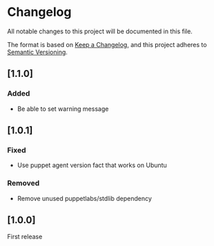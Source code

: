 # Changelog

All notable changes to this project will be documented in this file.

The format is based on [Keep a Changelog](https://keepachangelog.com/en/1.0.0/),
and this project adheres to [Semantic Versioning](https://semver.org/spec/v2.0.0.html).

## [1.1.0]

### Added
- Be able to set warning message

## [1.0.1]

### Fixed
- Use puppet agent version fact that works on Ubuntu
### Removed
- Remove unused puppetlabs/stdlib dependency

## [1.0.0]

First release
